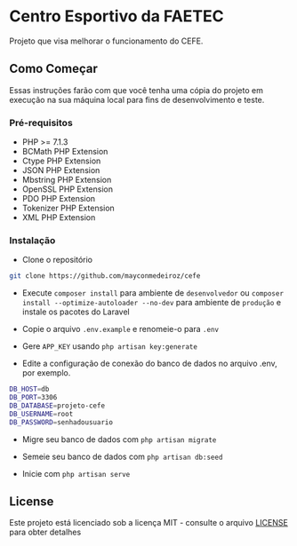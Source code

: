 # Centro Esportivo da FAETEC

Projeto que visa melhorar o funcionamento do CEFE.

## Como Começar

Essas instruções farão com que você tenha uma cópia do projeto em execução na sua máquina local para fins de desenvolvimento e teste.

### Pré-requisitos

* PHP >= 7.1.3
* BCMath PHP Extension
* Ctype PHP Extension
* JSON PHP Extension
* Mbstring PHP Extension
* OpenSSL PHP Extension
* PDO PHP Extension
* Tokenizer PHP Extension
* XML PHP Extension

### Instalação

* Clone o repositório
```sh
git clone https://github.com/mayconmedeiroz/cefe
```
* Execute `composer install` para ambiente de `desenvolvedor` ou `composer install --optimize-autoloader --no-dev` para ambiente de   `produção` e instale os pacotes do Laravel

* Copie o arquivo `.env.example` e renomeie-o para `.env`

* Gere `APP_KEY` usando `php artisan key:generate`

* Edite a configuração de conexão do banco de dados no arquivo .env, por exemplo.
```sh
DB_HOST=db
DB_PORT=3306
DB_DATABASE=projeto-cefe
DB_USERNAME=root
DB_PASSWORD=senhadousuario
```

* Migre seu banco de dados com `php artisan migrate`

* Semeie seu banco de dados com `php artisan db:seed`

* Inicie com `php artisan serve`


## License

Este projeto está licenciado sob a licença MIT - consulte o arquivo [LICENSE](LICENSE) para obter detalhes
